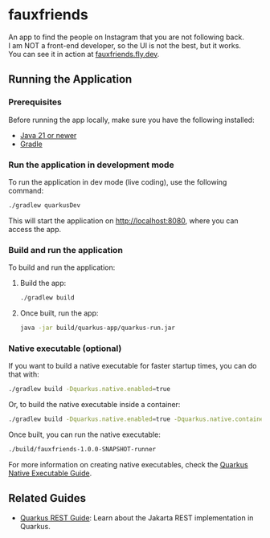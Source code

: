 # fauxfriends

An app to find the people on Instagram that you are not following back.  
I am NOT a front-end developer, so the UI is not the best, but it works.  
You can see it in action at [fauxfriends.fly.dev](https://fauxfriends.fly.dev).

## Running the Application

### Prerequisites

Before running the app locally, make sure you have the following installed:
- [Java 21 or newer](https://adoptopenjdk.net/)
- [Gradle](https://gradle.org/)

### Run the application in development mode

To run the application in dev mode (live coding), use the following command:

```bash
./gradlew quarkusDev
```

This will start the application on [http://localhost:8080](http://localhost:8080), where you can access the app.

### Build and run the application

To build and run the application:

1. Build the app:

    ```bash
    ./gradlew build
    ```

2. Once built, run the app:

    ```bash
    java -jar build/quarkus-app/quarkus-run.jar
    ```

### Native executable (optional)

If you want to build a native executable for faster startup times, you can do that with:

```bash
./gradlew build -Dquarkus.native.enabled=true
```

Or, to build the native executable inside a container:

```bash
./gradlew build -Dquarkus.native.enabled=true -Dquarkus.native.container-build=true
```

Once built, you can run the native executable:

```bash
./build/fauxfriends-1.0.0-SNAPSHOT-runner
```

For more information on creating native executables, check the [Quarkus Native Executable Guide](https://quarkus.io/guides/gradle-tooling).

## Related Guides

- [Quarkus REST Guide](https://quarkus.io/guides/rest): Learn about the Jakarta REST implementation in Quarkus.
